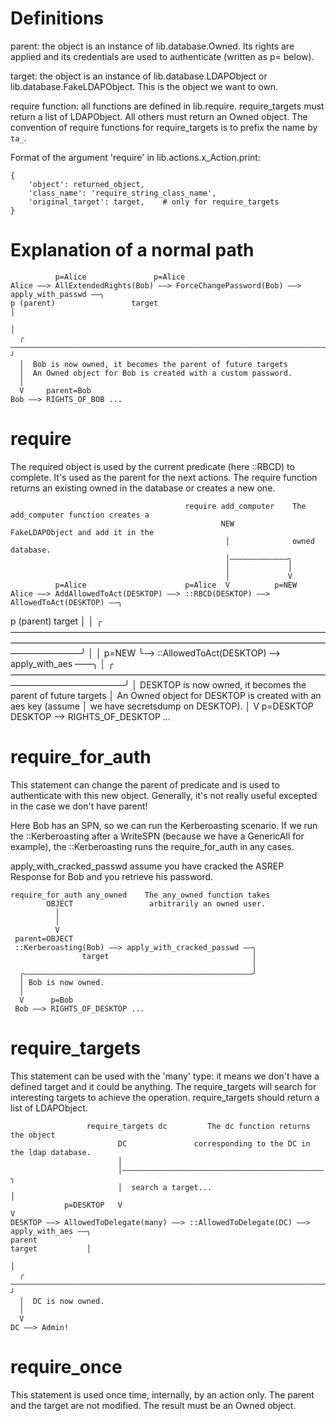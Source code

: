 # Definitions

parent: the object is an instance of lib.database.Owned. Its rights are applied
and its credentials are used to authenticate (written as p= below).

target: the object is an instance of lib.database.LDAPObject or
lib.database.FakeLDAPObject. This is the object we want to own.

require function: all functions are defined in lib.require. require_targets must
return a list of LDAPObject. All others must return an Owned object. The convention
of require functions for require_targets is to prefix the name by `ta_`.

Format of the argument 'require' in lib.actions.x_Action.print:

    {
        'object': returned_object,
        'class_name': 'require_string_class_name',
        'original_target': target,    # only for require_targets
    }


# Explanation of a normal path

              p=Alice               p=Alice
    Alice ——> AllExtendedRights(Bob) ——> ForceChangePassword(Bob) ——> apply_with_passwd ——╮
    p (parent)                 target                                                     │
                                                                                          │
      ╭———————————————————————————————————————————————————————————————————————————————————╯
      │  Bob is now owned, it becomes the parent of future targets
      │  An Owned object for Bob is created with a custom password.
      │
      V     parent=Bob
    Bob ——> RIGHTS_OF_BOB ...


# require

The required object is used by the current predicate (here ::RBCD) to complete.
It's used as the parent for the next actions. The require function returns
an existing owned in the database or creates a new one.


                                           require add_computer    The add_computer function creates a
                                                   NEW             FakeLDAPObject and add it in the
                                                    │              owned database.
                                                    │—————————————╮
                                                    │             │
                                                    │             V
              p=Alice                      p=Alice  V          p=NEW
    Alice ——> AddAllowedToAct(DESKTOP) ——> ::RBCD(DESKTOP) ——> AllowedToAct(DESKTOP) ——╮ 
   p (parent)                 target                                                   │
                                                                                       │
      ╭————————————————————————————————————————————————————————————————————————————————╯
      │
      │    p=NEW
      ╰——> ::AllowedToAct(DESKTOP) ——> apply_with_aes ——╮
                                                        │
      ╭—————————————————————————————————————————————————╯
      │  DESKTOP is now owned, it becomes the parent of future targets
      │  An Owned object for DESKTOP is created with an aes key (assume
      │  we have secretsdump on DESKTOP).
      │
      V         p=DESKTOP
    DESKTOP ——> RIGHTS_OF_DESKTOP ...


# require_for_auth

This statement can change the parent of predicate and is used to authenticate
with this new object. Generally, it's not really useful excepted in the case we
don't have parent!

Here Bob has an SPN, so we can run the Kerberoasting scenario. If we run the
::Kerberoasting after a WriteSPN (because we have a GenericAll for example),
the ::Kerberoasting runs the require_for_auth in any cases.

apply_with_cracked_passwd assume you have cracked the ASREP Response for Bob
and you retrieve his password.


    require_for_auth any_owned    The any_owned function takes 
            OBJECT                 arbitrarily an owned user.
              │
              │
              V
     parent=OBJECT
     ::Kerberoasting(Bob) ——> apply_with_cracked_passwd ——╮
                    target                                │
                                                          │
      ╭———————————————————————————————————————————————————╯
      │ Bob is now owned.
      │
      V      p=Bob
     Bob ——> RIGHTS_OF_DESKTOP ...



# require_targets

This statement can be used with the 'many' type: it means we don't have a defined
target and it could be anything. The require_targets will search for interesting
targets to achieve the operation. require_targets should return a list of LDAPObject.


                     require_targets dc         The dc function returns the object
                            DC               corresponding to the DC in the ldap database.
                            │
                            │—————————————————————————————————————————————╮
                            │  search a target...                         │
                p=DESKTOP   V                                             V
    DESKTOP ——> AllowedToDelegate(many) ——> ::AllowedToDelegate(DC) ——> apply_with_aes ——╮
    parent                                                              target           │
                                                                                         │
      ╭——————————————————————————————————————————————————————————————————————————————————╯
      │  DC is now owned.
      │
      V
    DC ——> Admin!


# require_once

This statement is used once time, internally, by an action only. The parent and the
target are not modified. The result must be an Owned object.
